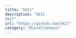 ```yaml
---
title: "5k1l"
description: "5k1l
5k1l"
url: "https://github.com/5k1l"
category: "Miscellaneous"
---
```

